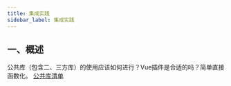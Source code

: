 ```yaml
---
title: 集成实践
sidebar_label: 集成实践
---
```


## 一、概述
公共库（包含二、三方库）的使用应该如何进行？Vue插件是合适的吗？简单直接函数化。
[公共库清单](/fe-guide/docs/arch-spa-libs)
